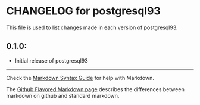 # CHANGELOG for postgresql93

This file is used to list changes made in each version of postgresql93.

## 0.1.0:

* Initial release of postgresql93

- - -
Check the [Markdown Syntax Guide](http://daringfireball.net/projects/markdown/syntax) for help with Markdown.

The [Github Flavored Markdown page](http://github.github.com/github-flavored-markdown/) describes the differences between markdown on github and standard markdown.
